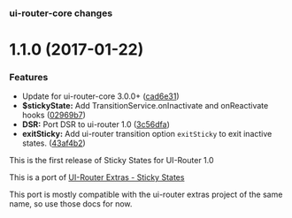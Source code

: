 ### ui-router-core changes
# 1.1.0 (2017-01-22)


### Features

* Update for ui-router-core 3.0.0+ ([cad6e31](https://github.com/ui-router/dsr/commit/cad6e31))
* **$stickyState:** Add TransitionService.onInactivate and onReactivate hooks ([02969b7](https://github.com/ui-router/dsr/commit/02969b7))
* **DSR:** Port DSR to ui-router 1.0 ([3c56dfa](https://github.com/ui-router/dsr/commit/3c56dfa))
* **exitSticky:** Add ui-router transition option `exitSticky` to exit inactive states. ([43af4b2](https://github.com/ui-router/dsr/commit/43af4b2))



<a name="1.0.0"></a>

This is the first release of Sticky States for UI-Router 1.0

This is a port of [UI-Router Extras - Sticky States](http://christopherthielen.github.io/ui-router-extras/#/sticky)

This port is mostly compatible with the ui-router extras project of the same name, so use those docs for now.



